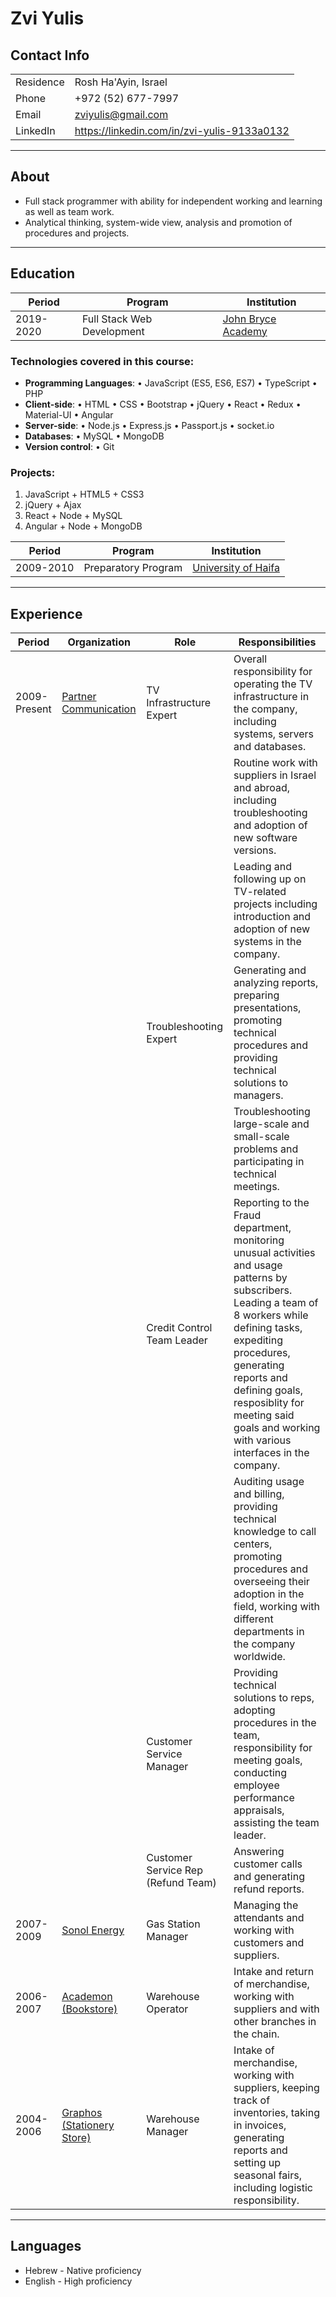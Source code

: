 # Zvi Yulis

## Contact Info

|           |                      |
|-----------|----------------------|
| Residence | Rosh Ha'Ayin, Israel |
| Phone     | +972 (52) 677-7997   |
| Email     | zviyulis@gmail.com   |
| LinkedIn  | https://linkedin.com/in/zvi-yulis-9133a0132 |

---

## About

* Full stack programmer with ability for independent working and learning as well as team work.
* Analytical thinking, system-wide view, analysis and promotion of procedures and projects.

---

## Education

| Period    | Program                    | Institution         |
|-----------|----------------------------|---------------------|
| 2019-2020 | Full Stack Web Development | [John Bryce Academy](https://www.facebook.com/johnbryce.co.il/)  |

### Technologies covered in this course:
* **Programming Languages**: &bull; JavaScript (ES5, ES6, ES7) &bull; TypeScript &bull; PHP
* **Client-side**: &bull; HTML &bull; CSS &bull; Bootstrap &bull; jQuery &bull; React &bull; Redux &bull; Material-UI &bull; Angular
* **Server-side**: &bull; Node.js &bull; Express.js &bull; Passport.js &bull; socket.io
* **Databases**: &bull; MySQL &bull; MongoDB
* **Version control**: &bull; Git 
### Projects:
  1. JavaScript + HTML5 + CSS3
  1. jQuery + Ajax
  1. React + Node + MySQL
  1. Angular + Node + MongoDB

| Period    | Program                    | Institution         |
|-----------|----------------------------|---------------------|
| 2009-2010 | Preparatory Program        | [University of Haifa](https://www.haifa.ac.il/?lang=en) |

---

## Experience

 Period | Organization | Role | Responsibilities
--------|--------------|------|------------------
2009-Present | [Partner Communication](https://www.partner.co.il/) | TV Infrastructure Expert | Overall responsibility for operating the TV infrastructure in the company, including systems, servers and databases.
| | | | Routine work with suppliers in Israel and abroad, including troubleshooting and adoption of new software versions.
| | | | Leading and following up on TV-related projects including introduction and adoption of new systems in the company.
| | | Troubleshooting Expert | Generating and analyzing reports, preparing presentations, promoting technical procedures and providing technical solutions to managers.
| | | | Troubleshooting large-scale and small-scale problems and participating in technical meetings.
| | | Credit Control Team Leader | Reporting to the Fraud department, monitoring unusual activities and usage patterns by subscribers. Leading a team of 8 workers while defining tasks, expediting procedures, generating reports and defining goals, resposiblity for meeting said goals and working with various interfaces in the company.
| | | | Auditing usage and billing, providing technical knowledge to call centers, promoting procedures and overseeing their adoption in the field, working with different departments in the company worldwide.
| | | Customer Service Manager | Providing technical solutions to reps, adopting procedures in the team, responsibility for meeting goals, conducting employee performance appraisals, assisting the team leader.
| | | Customer Service Rep (Refund Team) | Answering customer calls and generating refund reports.
2007-2009 | [Sonol Energy](https://www.sonolenergy.com/) | Gas Station Manager | Managing the attendants and working with customers and suppliers.
2006-2007 | [Academon (Bookstore)](https://www.facebook.com/academon/) | Warehouse Operator | Intake and return of merchandise, working with suppliers and with other branches in the chain.
2004-2006 | [Graphos (Stationery Store)](https://www.facebook.com/graphos.co.il/) | Warehouse Manager | Intake of merchandise, working with suppliers, keeping track of inventories, taking in invoices, generating reports and setting up seasonal fairs, including logistic responsibility.

---

## Languages

* Hebrew - Native proficiency
* English - High proficiency


